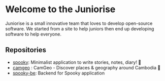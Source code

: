 # Welcome to the Juniorise

Juniorise is a small innovative team that loves to develop open-source software. We started from a site to help juniors then end up developing software to help everyone.

## Repositories
* [spooky](https://github.com/juniorise/spooky-be): Minimalist application to write stories, notes, diary! 🎃
* [camgeo](https://github.com/juniorise/cambodia_geography) : CamGeo - Discover places & geography around Cambodia 📝
* [spooky-be](https://github.com/juniorise/spooky-be): Backend for Spooky application
